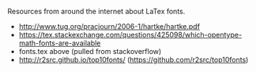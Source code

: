 Resources from around the internet about LaTex fonts. 

- http://www.tug.org/pracjourn/2006-1/hartke/hartke.pdf
- https://tex.stackexchange.com/questions/425098/which-opentype-math-fonts-are-available
- fonts.tex above (pulled from stackoverflow)
- http://r2src.github.io/top10fonts/ (https://github.com/r2src/top10fonts)
